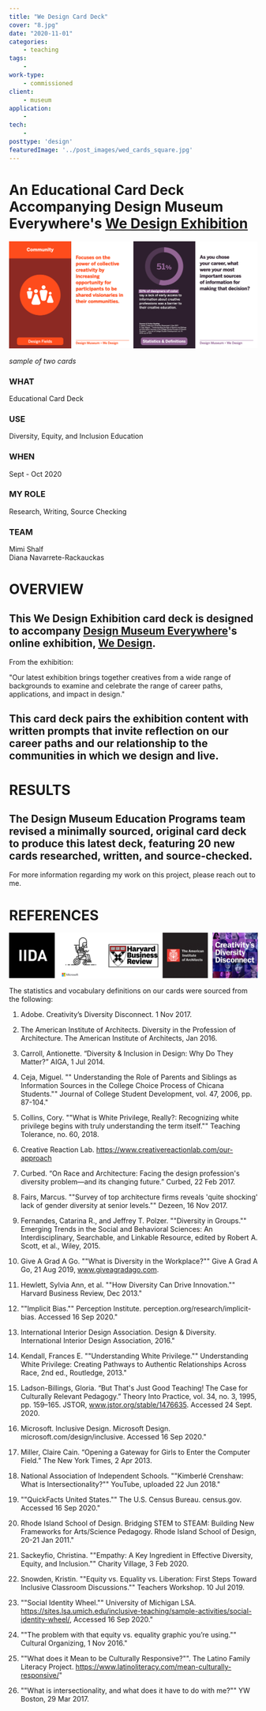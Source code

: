 ```yaml
---
title: "We Design Card Deck"
cover: "8.jpg"
date: "2020-11-01"
categories:
    - teaching
tags:
    -
work-type:
    - commissioned
client:
    - museum
application:
    - 
tech:
    -
posttype: 'design'
featuredImage: '../post_images/wed_cards_square.jpg'
---
```


# An Educational Card Deck Accompanying Design Museum Everywhere's [We Design Exhibition](https://designmuseumfoundation.org/we-design-online-exhibition/)

<cover-img>

<img src="../post_images/wed_cards/card_sample.jpg">

*sample of two cards*

</cover-img>

<design-meta>

### WHAT

Educational Card Deck

### USE

Diversity, Equity, and Inclusion Education

### WHEN

Sept - Oct 2020

### MY ROLE

Research, Writing, Source Checking

### TEAM

Mimi Shalf\
Diana Navarrete-Rackauckas

</design-meta>

<grid-container>

# OVERVIEW

## This We Design Exhibition card deck is designed to accompany [Design Museum Everywhere](https://designmuseumfoundation.org/)'s online exhibition, [We Design](https://designmuseumfoundation.org/we-design-online-exhibition/). 

From the exhibition:

<quote>

"Our latest exhibition brings together creatives from a wide range of backgrounds to examine and celebrate the range of career paths, applications, and impact in design."

</quote>

## This card deck pairs the exhibition content with written prompts that invite reflection on our career paths and our relationship to the communities in which we design and live.

# RESULTS

## The Design Museum Education Programs team revised a minimally sourced, original card deck to produce this latest deck, featuring 20 new cards researched, written, and source-checked.

For more information regarding my work on this project, please reach out to me.

# REFERENCES

<img src="../post_images/wed_cards/sources_sample.png">

The statistics and vocabulary definitions on our cards were sourced from the following:

1. Adobe. Creativity’s Diversity Disconnect. 1 Nov 2017.

2. The American Institute of Architects. Diversity in the Profession of Architecture. The American Institute of Architects, Jan 2016. 

3. Carroll, Antionette. “Diversity & Inclusion in Design: Why Do They Matter?” AIGA, 1 Jul 2014.

4. Ceja, Miguel. "" Understanding the Role of Parents and Siblings as Information Sources in the College Choice Process of Chicana Students."" Journal of College Student Development, vol. 47, 2006, pp. 87-104."

5. Collins, Cory. ""What is White Privilege, Really?: Recognizing white privilege begins with truly understanding the term itself."" Teaching Tolerance, no. 60, 2018.

6. Creative Reaction Lab. https://www.creativereactionlab.com/our-approach

7. Curbed. “On Race and Architecture: Facing the design profession's diversity problem—and its changing future.” Curbed, 22 Feb 2017.

8. Fairs, Marcus. ""Survey of top architecture firms reveals 'quite shocking' lack of gender diversity at senior levels."" Dezeen, 16 Nov 2017.

9. Fernandes, Catarina R., and Jeffrey T. Polzer. ""Diversity in Groups."" Emerging Trends in the Social and Behavioral Sciences: An Interdisciplinary, Searchable, and Linkable Resource, edited by Robert A. Scott, et al., Wiley, 2015.

10. Give A Grad A Go. ""What is Diversity in the Workplace?"" Give A Grad A Go, 21 Aug 2019, www.giveagradago.com.

11. Hewlett, Sylvia Ann, et al. ""How Diversity Can Drive Innovation."" Harvard Business Review, Dec 2013."

12. ""Implicit Bias."" Perception Institute. perception.org/research/implicit-bias. Accessed 16 Sep 2020."

13. International Interior Design Association. Design & Diversity. International Interior Design Association, 2016."

14. Kendall, Frances E. ""Understanding White Privilege."" Understanding White Privilege: Creating Pathways to Authentic Relationships Across Race, 2nd ed., Routledge, 2013."

15. Ladson-Billings, Gloria. “But That's Just Good Teaching! The Case for Culturally Relevant Pedagogy.” Theory Into Practice, vol. 34, no. 3, 1995, pp. 159–165. JSTOR, www.jstor.org/stable/1476635. Accessed 24 Sept. 2020.

16. Microsoft. Inclusive Design. Microsoft Design. microsoft.com/design/inclusive. Accessed 16 Sep 2020."

17. Miller, Claire Cain. “Opening a Gateway for Girls to Enter the Computer Field.”  The New York Times, 2 Apr 2013.

18. National Association of Independent Schools. ""Kimberlé Crenshaw: What is Intersectionality?"" YouTube, uploaded 22 Jun 2018."

19. ""QuickFacts United States."" The U.S. Census Bureau. census.gov. Accessed 16 Sep 2020."

20. Rhode Island School of Design. Bridging STEM to STEAM: Building New Frameworks for Arts/Science Pedagogy. Rhode Island School of Design, 20-21 Jan 2011."

21. Sackeyfio, Christina. ""Empathy: A Key Ingredient in Effective Diversity, Equity, and Inclusion."" Charity Village, 3 Feb 2020.

22. Snowden, Kristin. ""Equity vs. Equality vs. Liberation: First Steps Toward Inclusive Classroom Discussions."" Teachers Workshop. 10 Jul 2019.

23. ""Social Identity Wheel."" University of Michigan LSA. https://sites.lsa.umich.edu/inclusive-teaching/sample-activities/social-identity-wheel/, Accessed 16 Sep 2020."

24. ""The problem with that equity vs. equality graphic you’re using."" Cultural Organizing, 1 Nov 2016."

25. ""What does it Mean to be Culturally Responsive?"".  The Latino Family Literacy Project.  https://www.latinoliteracy.com/mean-culturally-responsive/"

26. ""What is intersectionality, and what does it have to do with me?"" YW Boston, 29 Mar 2017.

</grid-container>